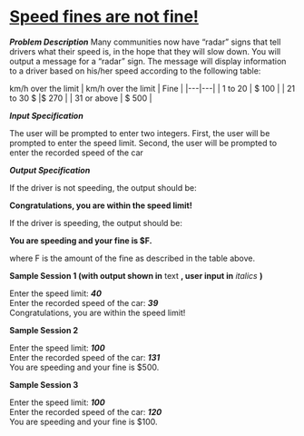 # [Speed fines are not fine!](https://dmoj.ca/problem/ccc12J1)
***Problem Description***
Many communities now have “radar” signs that tell drivers what their speed is, in the hope that
they will slow down.
You will output a message for a “radar” sign. The message will display information to a driver
based on his/her speed according to the following table:


km/h over the limit
| km/h over the limit  | Fine  | 
|---|---|
|  1 to 20 | $ 100  |
| 21 to 30 $  |$ 270   |
|  31 or above | $ 500  |

***Input Specification***

The user will be prompted to enter two integers. First, the user will be prompted to enter the speed
limit. Second, the user will be prompted to enter the recorded speed of the car

***Output Specification***

If the driver is not speeding, the output should be:

**Congratulations, you are within the speed limit!**

If the driver is speeding, the output should be:

**You are speeding and your fine is $F.**

where F is the amount of the fine as described in the table above.

**Sample Session 1 (with output shown in** text **, user input in** *italics* **)**

Enter the speed limit: ***40***<br/>
Enter the recorded speed of the car: ***39***<br/>
Congratulations, you are within the speed limit!

**Sample Session 2**

Enter the speed limit: ***100***<br/>
Enter the recorded speed of the car: ***131***<br/>
You are speeding and your fine is $500.

**Sample Session 3**

Enter the speed limit: ***100***<br/>
Enter the recorded speed of the car: ***120***<br/>
You are speeding and your fine is $100.